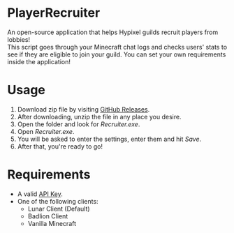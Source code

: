 # PlayerRecruiter

An open-source application that helps Hypixel guilds recruit players from lobbies!  
This script goes through your Minecraft chat logs and checks users' stats to see if they are eligible to join your guild. You can set your own requirements inside the application!

# Usage
1. Download zip file by visiting [GitHub Releases][releases].
2. After downloading, unzip the file in any place you desire.
3. Open the folder and look for _Recruiter.exe_.
4. Open _Recruiter.exe_.
5. You will be asked to enter the settings, enter them and hit _Save_.
6. After that, you're ready to go!

# Requirements
* A valid [API Key][APIKEY].
* One of the following clients:
  * Lunar Client (Default)
  * Badlion Client
  * Vanilla Minecraft
 


[APIKEY]:https://developer.hypixel.net/
[releases]:https://github.com/MiscGuild/PlayerRecruiter/releases/tag/v1
